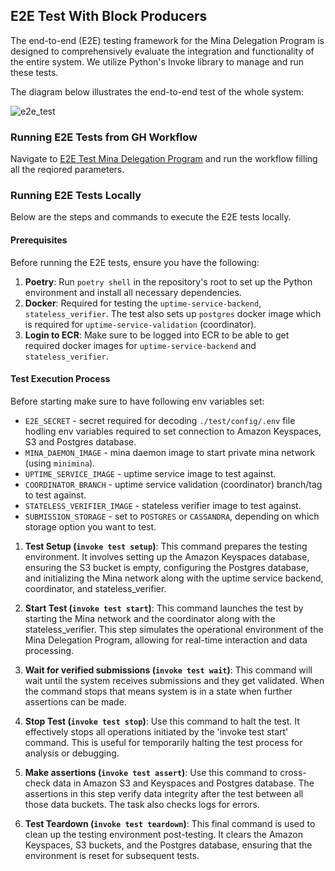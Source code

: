 ## E2E Test With Block Producers

The end-to-end (E2E) testing framework for the Mina Delegation Program is designed to comprehensively evaluate the integration and functionality of the entire system. We utilize Python's Invoke library to manage and run these tests.

The diagram below illustrates the end-to-end test of the whole system:

![e2e_test](https://github.com/MinaFoundation/mina-delegation-program-tech/assets/42900201/aed5fc69-ba0a-4380-bfae-0c68c5a4616c)

### Running E2E Tests from GH Workflow

Navigate to [E2E Test Mina Delegation Program](https://github.com/MinaFoundation/mina-delegation-program-tech/actions/workflows/e2e.yml) and run the workflow filling all the reqiored parameters.

### Running E2E Tests Locally

Below are the steps and commands to execute the E2E tests locally.

#### Prerequisites

Before running the E2E tests, ensure you have the following:

1. **Poetry**: Run `poetry shell` in the repository's root to set up the Python environment and install all necessary dependencies.
2. **Docker**: Required for testing the `uptime-service-backend`, `stateless_verifier`. The test also sets up `postgres` docker image
which is required for `uptime-service-validation` (coordinator).
3. **Login to ECR**: Make sure to be logged into ECR to be able to get required docker images for `uptime-service-backend` and `stateless_verifier`.

#### Test Execution Process

Before starting make sure to have following env variables set:
 - `E2E_SECRET` - secret required for decoding `./test/config/.env` file hodling env variables required to set connection to Amazon Keyspaces, S3 and Postgres database.
 - `MINA_DAEMON_IMAGE` - mina daemon image to start private mina network (using `minimina`).
 - `UPTIME_SERVICE_IMAGE` - uptime service image to test against.
 - `COORDINATOR_BRANCH` - uptime service validation (coordinator) branch/tag to test against.
 - `STATELESS_VERIFIER_IMAGE` - stateless verifier image to test against.
 - `SUBMISSION_STORAGE` - set to `POSTGRES` or `CASSANDRA`, depending on which storage option you want to test.

1. **Test Setup (`invoke test setup`)**: This command prepares the testing environment. It involves setting up the Amazon Keyspaces database, ensuring the S3 bucket is empty, configuring the Postgres database, and initializing the Mina network along with the uptime service backend, coordinator, and stateless_verifier.

2. **Start Test (`invoke test start`)**: This command launches the test by starting the Mina network and the coordinator along with the stateless_verifier. This step simulates the operational environment of the Mina Delegation Program, allowing for real-time interaction and data processing.

3. **Wait for verified submissions (`invoke test wait`)**: This command will wait until the system receives submissions and they get validated. When the command stops that means system is in a state when further assertions can be made.

4. **Stop Test (`invoke test stop`)**: Use this command to halt the test. It effectively stops all operations initiated by the 'invoke test start' command. This is useful for temporarily halting the test process for analysis or debugging.

5. **Make assertions (`invoke test assert`)**: Use this command to cross-check data in Amazon S3 and Keyspaces and Postgres database. The assertions in this step verify data integrity after the test between all those data buckets. The task also checks logs for errors. 

6. **Test Teardown (`invoke test teardown`)**: This final command is used to clean up the testing environment post-testing. It clears the Amazon Keyspaces, S3 buckets, and the Postgres database, ensuring that the environment is reset for subsequent tests.

